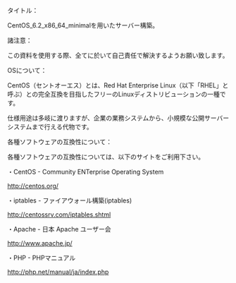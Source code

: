 タイトル：

CentOS_6.2_x86_64_minimalを用いたサーバー構築。

諸注意：

この資料を使用する際、全てに於いて自己責任で解決するようお願い致します。

OSについて：

CentOS（セントオーエス）とは、Red Hat Enterprise Linux（以下「RHEL」と呼ぶ）との完全互換を目指したフリーのLinuxディストリビューションの一種です。

仕様用途は多岐に渡りますが、企業の業務システムから、小規模な公開サーバーシステムまで行える代物です。

各種ソフトウェアの互換性について：

各種ソフトウェアの互換性については、以下のサイトをご利用下さい。

・CentOS - Community ENTerprise Operating System

http://centos.org/

・iptables - ファイアウォール構築(iptables)

http://centossrv.com/iptables.shtml

・Apache - 日本 Apache ユーザー会

http://www.apache.jp/

・PHP - PHPマニュアル

http://php.net/manual/ja/index.php
